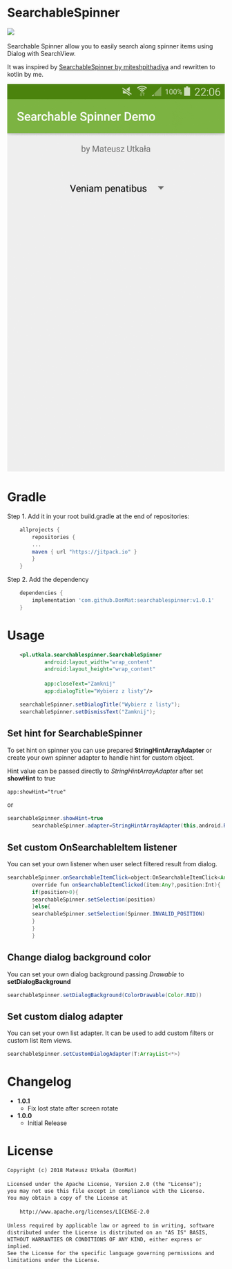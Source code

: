 # SearchableSpinner
[![](https://jitpack.io/v/DonMat/searchablespinner.svg)](https://jitpack.io/#DonMat/searchablespinner)

Searchable Spinner allow you to easily search along spinner items using Dialog with SearchView.

It was inspired by [SearchableSpinner by miteshpithadiya](https://github.com/miteshpithadiya/SearchableSpinner) and rewritten to kotlin by me.

![Screenshot](https://github.com/DonMat/SearchableSpinner/raw/master/demo.gif?raw=true "Screenshot")

# Gradle
Step 1. Add it in your root build.gradle at the end of repositories:

```gradle
    allprojects {
        repositories {
        ...
        maven { url "https://jitpack.io" }
        }
    }
```

Step 2. Add the dependency

```gradle
    dependencies {
        implementation 'com.github.DonMat:searchablespinner:v1.0.1'
    }
```

# Usage
```xml
    <pl.utkala.searchablespinner.SearchableSpinner
            android:layout_width="wrap_content"
            android:layout_height="wrap_content"

            app:closeText="Zamknij"
            app:dialogTitle="Wybierz z listy"/>

```

```java
    searchableSpinner.setDialogTitle("Wybierz z listy");
    searchableSpinner.setDismissText("Zamknij");
```

## Set hint for SearchableSpinner

To set hint on spinner you can use prepared **StringHintArrayAdapter** or create your own spinner adapter to handle hint for custom object.

Hint value can be passed directly to _StringHintArrayAdapter_ after set **showHint** to true

```xml
app:showHint="true"
```

or

```java
searchableSpinner.showHint=true
        searchableSpinner.adapter=StringHintArrayAdapter(this,android.R.layout.simple_spinner_dropdown_item,users,"Select Item")
```

## Set custom OnSearchableItem listener

You can set your own listener when user select filtered result from dialog.

```java
searchableSpinner.onSearchableItemClick=object:OnSearchableItemClick<Any?>{
        override fun onSearchableItemClicked(item:Any?,position:Int){
        if(position>0){
        searchableSpinner.setSelection(position)
        }else{
        searchableSpinner.setSelection(Spinner.INVALID_POSITION)
        }
        }
        }
```

## Change dialog background color

You can set your own dialog background passing _Drawable_ to **setDialogBackground**

```java
searchableSpinner.setDialogBackground(ColorDrawable(Color.RED))
```

## Set custom dialog adapter

You can set your own list adapter. It can be used to add custom filters or custom list item views.

```java
searchableSpinner.setCustomDialogAdapter(T:ArrayList<*>)
```

# Changelog
  * **1.0.1**
    * Fix lost state after screen rotate
  * **1.0.0**
    * Initial Release

# License

    Copyright (c) 2018 Mateusz Utkała (DonMat)

    Licensed under the Apache License, Version 2.0 (the "License");
    you may not use this file except in compliance with the License.
    You may obtain a copy of the License at

        http://www.apache.org/licenses/LICENSE-2.0

    Unless required by applicable law or agreed to in writing, software
    distributed under the License is distributed on an "AS IS" BASIS,
    WITHOUT WARRANTIES OR CONDITIONS OF ANY KIND, either express or implied.
    See the License for the specific language governing permissions and
    limitations under the License.
